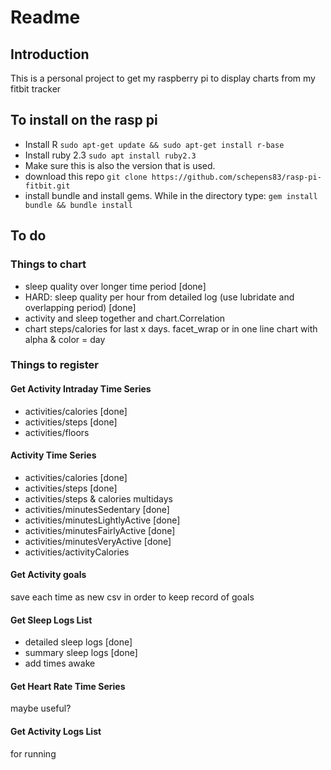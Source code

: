 # Readme
## Introduction
This is a personal project to get my raspberry pi to display charts from my fitbit tracker

## To install on the rasp pi
- Install R
`sudo apt-get update && sudo apt-get install r-base`
- Install ruby 2.3
`sudo apt install ruby2.3`
- Make sure this is also the version that is used.
- download this repo
`git clone https://github.com/schepens83/rasp-pi-fitbit.git`
- install bundle and install gems. While in the directory type:
`gem install bundle && bundle install`


## To do
### Things to chart
- sleep quality over longer time period [done]
- HARD: sleep quality per hour from detailed log (use lubridate and overlapping period) [done]
- activity and sleep together and chart.Correlation
- chart steps/calories for last x days. facet_wrap or in one line chart with alpha & color = day


### Things to register
#### Get Activity Intraday Time Series
- activities/calories [done]
- activities/steps [done]
- activities/floors

#### Activity Time Series
- activities/calories [done]
- activities/steps [done]
- activities/steps & calories multidays
- activities/minutesSedentary [done]
- activities/minutesLightlyActive [done]
- activities/minutesFairlyActive [done]
- activities/minutesVeryActive [done]
- activities/activityCalories

#### Get Activity goals
save each time as new csv in order to keep record of goals

#### Get Sleep Logs List
- detailed sleep logs [done]
- summary sleep logs [done]
- add times awake

#### Get Heart Rate Time Series
maybe useful?

#### Get Activity Logs List
for running


